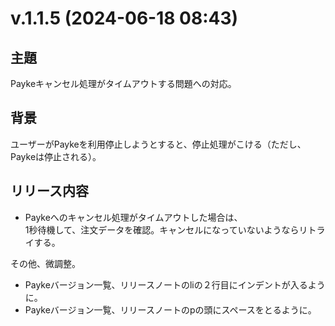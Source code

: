 # v.1.1.5 (2024-06-18 08:43)

## 主題

Paykeキャンセル処理がタイムアウトする問題への対応。

## 背景

ユーザーがPaykeを利用停止しようとすると、停止処理がこける（ただし、Paykeは停止される）。

## リリース内容

- Paykeへのキャンセル処理がタイムアウトした場合は、  
  1秒待機して、注文データを確認。キャンセルになっていないようならリトライする。

その他、微調整。
- Paykeバージョン一覧、リリースノートのliの２行目にインデントが入るように。
- Paykeバージョン一覧、リリースノートのpの頭にスペースをとるように。